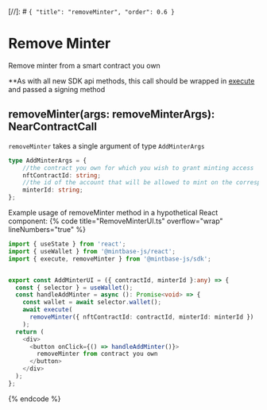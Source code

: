 [//]: # `{ "title": "removeMinter", "order": 0.6 }`

# Remove Minter

Remove minter from a smart contract you own

**As with all new SDK api methods, this call should be wrapped in [execute](../#execute) and passed a signing method

## removeMinter(args: removeMinterArgs): NearContractCall

`removeMinter` takes a single argument of type `AddMinterArgs`

```typescript
type AddMinterArgs = {
    //the contract you own for which you wish to grant minting access
    nftContractId: string;
    //the id of the account that will be allowed to mint on the corresponding nftContractId
    minterId: string;
};
```

Example usage of removeMinter method in a hypothetical React component:
{% code title="RemoveMinterUI.ts" overflow="wrap" lineNumbers="true" %}

```typescript
import { useState } from 'react';
import { useWallet } from '@mintbase-js/react';
import { execute, removeMinter } from '@mintbase-js/sdk';


export const AddMinterUI = ({ contractId, minterId }:any) => {
  const { selector } = useWallet();
  const handleAddMinter = async (): Promise<void> => {
    const wallet = await selector.wallet();
    await execute(
      removeMinter({ nftContractId: contractId, minterId: minterId })
    );
  return (
    <div>
      <button onClick={() => handleAddMinter()}>
        removeMinter from contract you own
      </button>
    </div>
  );
};
```
{% endcode %}